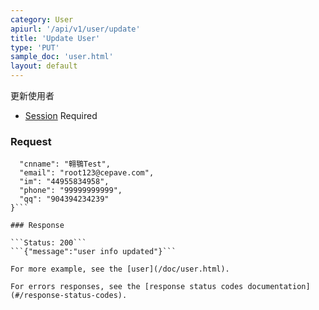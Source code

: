 ```yaml
---
category: User
apiurl: '/api/v1/user/update'
title: 'Update User'
type: 'PUT'
sample_doc: 'user.html'
layout: default
---
```


更新使用者
* [Session](#/authentication) Required

### Request
```{
  "cnname": "翱鶚Test",
  "email": "root123@cepave.com",
  "im": "44955834958",
  "phone": "99999999999",
  "qq": "904394234239"
}```

### Response

```Status: 200```
```{"message":"user info updated"}```

For more example, see the [user](/doc/user.html).

For errors responses, see the [response status codes documentation](#/response-status-codes).
